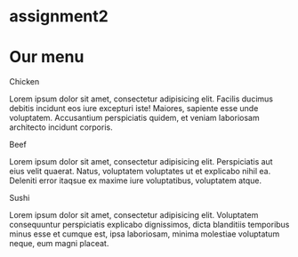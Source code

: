 # assignment2

  
<html>
<head>
<meta charset="utf-8">
<meta name="viewport" content="width=device-width, initial-scale=1">
<link rel="stylesheet" href="css/styles.css">
<title>Assignment Solution for module 2</title>
</head>
<body>
	<h1 >Our menu</h1>
	<div class="row">
	<section class="container col-lg-3 col-md-5 col-sm-12">
    	<span  id="d1" >Chicken</span>
    	 <p>Lorem ipsum dolor sit amet, consectetur adipisicing elit. Facilis ducimus debitis incidunt eos iure excepturi iste! Maiores, sapiente esse unde voluptatem. Accusantium perspiciatis quidem, et veniam laboriosam architecto incidunt corporis.
    	</p>
	</section>

<section class="container col-lg-3 col-md-5 col-sm-12">
<span id="d2">Beef</span>
		<p>Lorem ipsum dolor sit amet, consectetur adipisicing elit. Perspiciatis aut eius velit quaerat. Natus, voluptatem voluptates ut et explicabo nihil ea. Deleniti error itaqsue ex maxime iure voluptatibus, voluptatem atque.</p>
	</section>


<section class="container col-lg-3 col-md-12 col-sm-12">
		<span id="d3">Sushi</span>
		<p>Lorem ipsum dolor sit amet, consectetur adipisicing elit. Voluptatem consequuntur perspiciatis explicabo dignissimos, dicta blanditiis temporibus minus esse et cumque est, ipsa laboriosam, minima molestiae voluptatum neque, eum magni placeat.</p>
	</section>

</div>
</body>	
</html>
